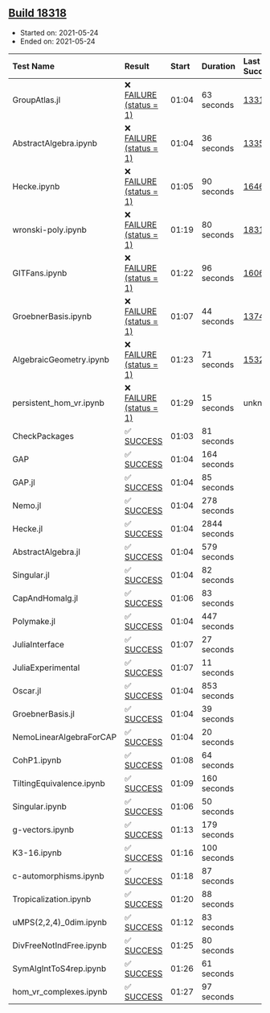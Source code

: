## [Build 18318](https://oscarci.mathematik.uni-kl.de/job/oscar/18318/)

* Started on: 2021-05-24
* Ended on: 2021-05-24

| Test Name    | Result | Start | Duration | Last Success | First Failure |
|:-------------|:-------|:------|:---------|:-------------|:--------------|
| GroupAtlas.jl | ❌ [FAILURE (status = 1)](https://oscarci.mathematik.uni-kl.de/job/oscar/18318/artifact/logs/build-18318/GroupAtlas.jl.log) | 01:04 | 63 seconds | [13311](https://oscarci.mathematik.uni-kl.de/job/oscar/13311/) | [13312](https://oscarci.mathematik.uni-kl.de/job/oscar/13312/) |
| AbstractAlgebra.ipynb | ❌ [FAILURE (status = 1)](https://oscarci.mathematik.uni-kl.de/job/oscar/18318/artifact/logs/build-18318/AbstractAlgebra.ipynb.log) | 01:04 | 36 seconds | [13355](https://oscarci.mathematik.uni-kl.de/job/oscar/13355/) | [13356](https://oscarci.mathematik.uni-kl.de/job/oscar/13356/) |
| Hecke.ipynb | ❌ [FAILURE (status = 1)](https://oscarci.mathematik.uni-kl.de/job/oscar/18318/artifact/logs/build-18318/Hecke.ipynb.log) | 01:05 | 90 seconds | [16463](https://oscarci.mathematik.uni-kl.de/job/oscar/16463/) | [16464](https://oscarci.mathematik.uni-kl.de/job/oscar/16464/) |
| wronski-poly.ipynb | ❌ [FAILURE (status = 1)](https://oscarci.mathematik.uni-kl.de/job/oscar/18318/artifact/logs/build-18318/wronski-poly.ipynb.log) | 01:19 | 80 seconds | [18314](https://oscarci.mathematik.uni-kl.de/job/oscar/18314/) | [18315](https://oscarci.mathematik.uni-kl.de/job/oscar/18315/) |
| GITFans.ipynb | ❌ [FAILURE (status = 1)](https://oscarci.mathematik.uni-kl.de/job/oscar/18318/artifact/logs/build-18318/GITFans.ipynb.log) | 01:22 | 96 seconds | [16068](https://oscarci.mathematik.uni-kl.de/job/oscar/16068/) | [16069](https://oscarci.mathematik.uni-kl.de/job/oscar/16069/) |
| GroebnerBasis.ipynb | ❌ [FAILURE (status = 1)](https://oscarci.mathematik.uni-kl.de/job/oscar/18318/artifact/logs/build-18318/GroebnerBasis.ipynb.log) | 01:07 | 44 seconds | [13748](https://oscarci.mathematik.uni-kl.de/job/oscar/13748/) | [13749](https://oscarci.mathematik.uni-kl.de/job/oscar/13749/) |
| AlgebraicGeometry.ipynb | ❌ [FAILURE (status = 1)](https://oscarci.mathematik.uni-kl.de/job/oscar/18318/artifact/logs/build-18318/AlgebraicGeometry.ipynb.log) | 01:23 | 71 seconds | [15322](https://oscarci.mathematik.uni-kl.de/job/oscar/15322/) | [15323](https://oscarci.mathematik.uni-kl.de/job/oscar/15323/) |
| persistent_hom_vr.ipynb | ❌ [FAILURE (status = 1)](https://oscarci.mathematik.uni-kl.de/job/oscar/18318/artifact/logs/build-18318/persistent_hom_vr.ipynb.log) | 01:29 | 15 seconds | unknown | unknown |
| CheckPackages | ✅ [SUCCESS](https://oscarci.mathematik.uni-kl.de/job/oscar/18318/artifact/logs/build-18318/CheckPackages.log) | 01:03 | 81 seconds |  |  |
| GAP | ✅ [SUCCESS](https://oscarci.mathematik.uni-kl.de/job/oscar/18318/artifact/logs/build-18318/GAP.log) | 01:04 | 164 seconds |  |  |
| GAP.jl | ✅ [SUCCESS](https://oscarci.mathematik.uni-kl.de/job/oscar/18318/artifact/logs/build-18318/GAP.jl.log) | 01:04 | 85 seconds |  |  |
| Nemo.jl | ✅ [SUCCESS](https://oscarci.mathematik.uni-kl.de/job/oscar/18318/artifact/logs/build-18318/Nemo.jl.log) | 01:04 | 278 seconds |  |  |
| Hecke.jl | ✅ [SUCCESS](https://oscarci.mathematik.uni-kl.de/job/oscar/18318/artifact/logs/build-18318/Hecke.jl.log) | 01:04 | 2844 seconds |  |  |
| AbstractAlgebra.jl | ✅ [SUCCESS](https://oscarci.mathematik.uni-kl.de/job/oscar/18318/artifact/logs/build-18318/AbstractAlgebra.jl.log) | 01:04 | 579 seconds |  |  |
| Singular.jl | ✅ [SUCCESS](https://oscarci.mathematik.uni-kl.de/job/oscar/18318/artifact/logs/build-18318/Singular.jl.log) | 01:04 | 82 seconds |  |  |
| CapAndHomalg.jl | ✅ [SUCCESS](https://oscarci.mathematik.uni-kl.de/job/oscar/18318/artifact/logs/build-18318/CapAndHomalg.jl.log) | 01:06 | 83 seconds |  |  |
| Polymake.jl | ✅ [SUCCESS](https://oscarci.mathematik.uni-kl.de/job/oscar/18318/artifact/logs/build-18318/Polymake.jl.log) | 01:04 | 447 seconds |  |  |
| JuliaInterface | ✅ [SUCCESS](https://oscarci.mathematik.uni-kl.de/job/oscar/18318/artifact/logs/build-18318/JuliaInterface.log) | 01:07 | 27 seconds |  |  |
| JuliaExperimental | ✅ [SUCCESS](https://oscarci.mathematik.uni-kl.de/job/oscar/18318/artifact/logs/build-18318/JuliaExperimental.log) | 01:07 | 11 seconds |  |  |
| Oscar.jl | ✅ [SUCCESS](https://oscarci.mathematik.uni-kl.de/job/oscar/18318/artifact/logs/build-18318/Oscar.jl.log) | 01:04 | 853 seconds |  |  |
| GroebnerBasis.jl | ✅ [SUCCESS](https://oscarci.mathematik.uni-kl.de/job/oscar/18318/artifact/logs/build-18318/GroebnerBasis.jl.log) | 01:04 | 39 seconds |  |  |
| NemoLinearAlgebraForCAP | ✅ [SUCCESS](https://oscarci.mathematik.uni-kl.de/job/oscar/18318/artifact/logs/build-18318/NemoLinearAlgebraForCAP.log) | 01:04 | 20 seconds |  |  |
| CohP1.ipynb | ✅ [SUCCESS](https://oscarci.mathematik.uni-kl.de/job/oscar/18318/artifact/logs/build-18318/CohP1.ipynb.log) | 01:08 | 64 seconds |  |  |
| TiltingEquivalence.ipynb | ✅ [SUCCESS](https://oscarci.mathematik.uni-kl.de/job/oscar/18318/artifact/logs/build-18318/TiltingEquivalence.ipynb.log) | 01:09 | 160 seconds |  |  |
| Singular.ipynb | ✅ [SUCCESS](https://oscarci.mathematik.uni-kl.de/job/oscar/18318/artifact/logs/build-18318/Singular.ipynb.log) | 01:06 | 50 seconds |  |  |
| g-vectors.ipynb | ✅ [SUCCESS](https://oscarci.mathematik.uni-kl.de/job/oscar/18318/artifact/logs/build-18318/g-vectors.ipynb.log) | 01:13 | 179 seconds |  |  |
| K3-16.ipynb | ✅ [SUCCESS](https://oscarci.mathematik.uni-kl.de/job/oscar/18318/artifact/logs/build-18318/K3-16.ipynb.log) | 01:16 | 100 seconds |  |  |
| c-automorphisms.ipynb | ✅ [SUCCESS](https://oscarci.mathematik.uni-kl.de/job/oscar/18318/artifact/logs/build-18318/c-automorphisms.ipynb.log) | 01:18 | 87 seconds |  |  |
| Tropicalization.ipynb | ✅ [SUCCESS](https://oscarci.mathematik.uni-kl.de/job/oscar/18318/artifact/logs/build-18318/Tropicalization.ipynb.log) | 01:20 | 88 seconds |  |  |
| uMPS(2,2,4)_0dim.ipynb | ✅ [SUCCESS](https://oscarci.mathematik.uni-kl.de/job/oscar/18318/artifact/logs/build-18318/uMPS-2-2-4-_0dim.ipynb.log) | 01:12 | 83 seconds |  |  |
| DivFreeNotIndFree.ipynb | ✅ [SUCCESS](https://oscarci.mathematik.uni-kl.de/job/oscar/18318/artifact/logs/build-18318/DivFreeNotIndFree.ipynb.log) | 01:25 | 80 seconds |  |  |
| SymAlgIntToS4rep.ipynb | ✅ [SUCCESS](https://oscarci.mathematik.uni-kl.de/job/oscar/18318/artifact/logs/build-18318/SymAlgIntToS4rep.ipynb.log) | 01:26 | 61 seconds |  |  |
| hom_vr_complexes.ipynb | ✅ [SUCCESS](https://oscarci.mathematik.uni-kl.de/job/oscar/18318/artifact/logs/build-18318/hom_vr_complexes.ipynb.log) | 01:27 | 97 seconds |  |  |
